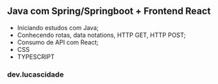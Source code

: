 ## Java com Spring/Springboot + Frontend React
- Iniciando estudos com Java;
- Conhecendo rotas, data notations, HTTP GET, HTTP POST;
- Consumo de API com React;
- CSS
- TYPESCRIPT


### dev.lucascidade
